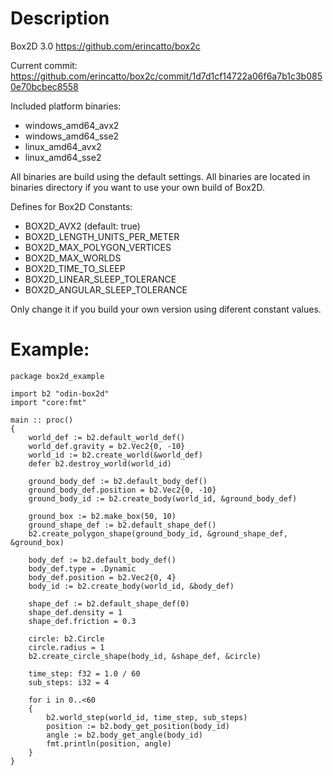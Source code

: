 # Description

Box2D 3.0 https://github.com/erincatto/box2c

Current commit: https://github.com/erincatto/box2c/commit/1d7d1cf14722a06f6a7b1c3b0850e70bcbec8558

Included platform binaries:
* windows_amd64_avx2
* windows_amd64_sse2
* linux_amd64_avx2
* linux_amd64_sse2

All binaries are build using the default settings.
All binaries are located in binaries directory if you want to use your own build of Box2D.

Defines for Box2D Constants:
* BOX2D_AVX2 (default: true)
* BOX2D_LENGTH_UNITS_PER_METER
* BOX2D_MAX_POLYGON_VERTICES
* BOX2D_MAX_WORLDS
* BOX2D_TIME_TO_SLEEP
* BOX2D_LINEAR_SLEEP_TOLERANCE
* BOX2D_ANGULAR_SLEEP_TOLERANCE

Only change it if you build your own version using diferent constant values.

# Example:

```odin
package box2d_example

import b2 "odin-box2d"
import "core:fmt"

main :: proc()
{
    world_def := b2.default_world_def()
    world_def.gravity = b2.Vec2{0, -10}
    world_id := b2.create_world(&world_def)
    defer b2.destroy_world(world_id)
    
    ground_body_def := b2.default_body_def()
    ground_body_def.position = b2.Vec2{0, -10}
    ground_body_id := b2.create_body(world_id, &ground_body_def)

    ground_box := b2.make_box(50, 10)
    ground_shape_def := b2.default_shape_def()
    b2.create_polygon_shape(ground_body_id, &ground_shape_def, &ground_box)

    body_def := b2.default_body_def()
    body_def.type = .Dynamic
    body_def.position = b2.Vec2{0, 4}
    body_id := b2.create_body(world_id, &body_def)

    shape_def := b2.default_shape_def(0)
    shape_def.density = 1
    shape_def.friction = 0.3

    circle: b2.Circle
    circle.radius = 1
    b2.create_circle_shape(body_id, &shape_def, &circle)

    time_step: f32 = 1.0 / 60
    sub_steps: i32 = 4
    
    for i in 0..<60
    {
        b2.world_step(world_id, time_step, sub_steps)
        position := b2.body_get_position(body_id)
        angle := b2.body_get_angle(body_id)
        fmt.println(position, angle)
    }
}
```
